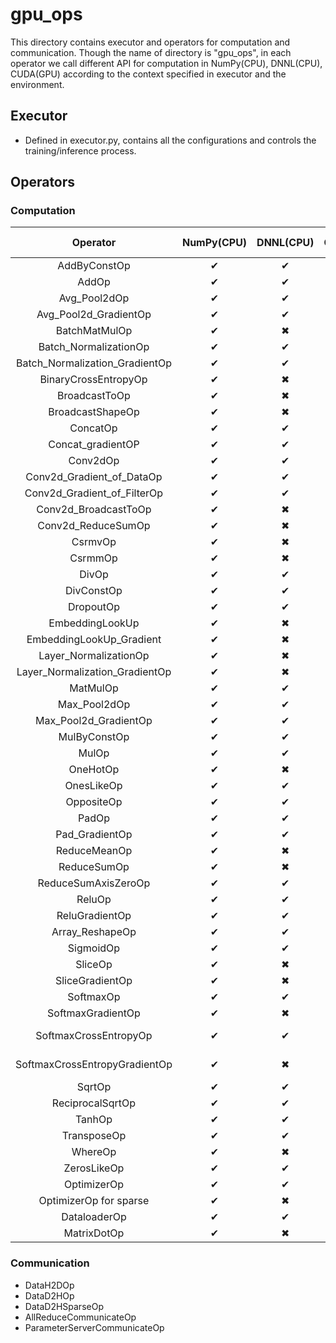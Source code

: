 # gpu_ops
This directory contains executor and operators for computation and communication. Though the name of directory is "gpu_ops", in each operator we call different API for computation in NumPy(CPU), DNNL(CPU), CUDA(GPU) according to the context specified in executor and the environment.

## Executor
* Defined in executor.py, contains all the configurations and controls the training/inference process.

## Operators
### Computation
| Operator | NumPy(CPU) | DNNL(CPU) | CUDA(GPU) | CUDA Backend |
| :----: | :----: | :----: | :----: | :----: |
| AddByConstOp | ✔ | ✔ | ✔ | / |
| AddOp | ✔ | ✔ | ✔ | / |
| Avg_Pool2dOp | ✔ | ✔ | ✔ | CuDNN |
| Avg_Pool2d_GradientOp | ✔ | ✔ | ✔ | CuDNN |
| BatchMatMulOp | ✔ | ✖ | ✔ | CuBLAS |
| Batch_NormalizationOp | ✔ | ✔ | ✔ | CuDNN |
| Batch_Normalization_GradientOp | ✔ | ✔ | ✔ | CuDNN |
| BinaryCrossEntropyOp | ✔ | ✖ | ✔ | / |
| BroadcastToOp | ✔ | ✖ | ✔ | / |
| BroadcastShapeOp | ✔ | ✖ | ✔ | / |
| ConcatOp | ✔ | ✔ | ✔ | / |
| Concat_gradientOP | ✔ | ✔ | ✔ | / |
| Conv2dOp | ✔ | ✔ | ✔ | / |
| Conv2d_Gradient_of_DataOp | ✔ | ✔ | ✔ | / |
| Conv2d_Gradient_of_FilterOp | ✔ | ✔ | ✔ | / |
| Conv2d_BroadcastToOp | ✔ | ✖ | ✔ | / |
| Conv2d_ReduceSumOp | ✔ | ✖ | ✔ | / |
| CsrmvOp | ✔ | ✖ | ✔ | / |
| CsrmmOp | ✔ | ✖ | ✔ | / |
| DivOp | ✔ | ✔ | ✔ | / |
| DivConstOp | ✔ | ✔ | ✔ | / |
| DropoutOp | ✔ | ✔ | ✔ | CuRAND |
| EmbeddingLookUp | ✔ | ✖ | ✔ | / |
| EmbeddingLookUp_Gradient | ✔ | ✖ | ✔ | / |
| Layer_NormalizationOp | ✔ | ✖ | ✔ | CuDNN |
| Layer_Normalization_GradientOp | ✔ | ✖ | ✔ | CuDNN |
| MatMulOp | ✔ | ✔ | ✔ | CuBLAS |
| Max_Pool2dOp | ✔ | ✔ | ✔ | CuDNN |
| Max_Pool2d_GradientOp | ✔ | ✔ | ✔ | CuDNN |
| MulByConstOp | ✔ | ✔ | ✔ | / |
| MulOp | ✔ | ✔ | ✔ | / |
| OneHotOp | ✔ | ✖ | ✔ | / |
| OnesLikeOp | ✔ | ✔ | ✔ | / |
| OppositeOp | ✔ | ✔ | ✔ | / |
| PadOp | ✔ | ✔ | ✔ | / |
| Pad_GradientOp | ✔ | ✔ | ✔ | / |
| ReduceMeanOp | ✔ | ✖ | ✔ | CuDNN |
| ReduceSumOp | ✔ | ✖ | ✔ | CuDNN |
| ReduceSumAxisZeroOp | ✔ | ✔ | ✔ | / |
| ReluOp | ✔ | ✔ | ✔ | / |
| ReluGradientOp | ✔ | ✔ | ✔ | / |
| Array_ReshapeOp | ✔ | ✔ | ✔ | / |
| SigmoidOp | ✔ | ✔ | ✔ | / |
| SliceOp | ✔ | ✖ | ✔ | / |
| SliceGradientOp | ✔ | ✖ | ✔ | / |
| SoftmaxOp | ✔ | ✔ | ✔ | CuDNN |
| SoftmaxGradientOp | ✔ | ✖ | ✔ | CuDNN |
| SoftmaxCrossEntropyOp | ✔ | ✔ | ✔ | CuDNN (Optional) |
| SoftmaxCrossEntropyGradientOp | ✔ | ✖ | ✔ | CuDNN (Optional) |
| SqrtOp | ✔ | ✔ | ✔ | / |
| ReciprocalSqrtOp | ✔ | ✔ | ✔ | / |
| TanhOp | ✔ | ✔ | ✔ | / |
| TransposeOp | ✔ | ✔ | ✔ | / |
| WhereOp | ✔ | ✖ | ✔ | / |
| ZerosLikeOp | ✔ | ✔ | ✔ | / |
| OptimizerOp | ✔ | ✔ | ✔ | / |
| OptimizerOp for sparse | ✔ | ✖ | ✔ | / |
| DataloaderOp | ✔ | ✔ | / | / |
| MatrixDotOp | ✔ | ✖ | ✔ | / |

### Communication
* DataH2DOp
* DataD2HOp
* DataD2HSparseOp
* AllReduceCommunicateOp
* ParameterServerCommunicateOp
